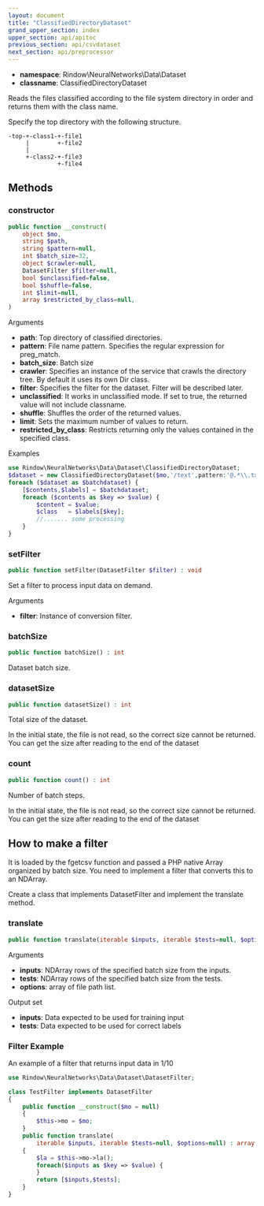 ```yaml
---
layout: document
title: "ClassifiedDirectoryDataset"
grand_upper_section: index
upper_section: api/apitoc
previous_section: api/csvdataset
next_section: api/preprocessor
---
```


- **namespace**: Rindow\NeuralNetworks\Data\Dataset
- **classname**: ClassifiedDirectoryDataset

Reads the files classified according to the file system directory in order and returns them with the class name.

Specify the top directory with the following structure.
```
-top-+-class1-+-file1
     |        +-file2
     |
     +-class2-+-file3
              +-file4
```

Methods
-------

### constructor
```php
public function __construct(
    object $mo,
    string $path,
    string $pattern=null,
    int $batch_size=32,
    object $crawler=null,
    DatasetFilter $filter=null,
    bool $unclassified=false,
    bool $shuffle=false,
    int $limit=null,
    array $restricted_by_class=null,
)
```

Arguments

- **path**: Top directory of classified directories.
- **pattern**: File name pattern. Specifies the regular expression for preg_match.
- **batch_size**: Batch size
- **crawler**: Specifies an instance of the service that crawls the directory tree. By default it uses its own Dir class.
- **filter**: Specifies the filter for the dataset. Filter will be described later.
- **unclassified**: It works in unclassified mode. If set to true, the returned value will not include classname.
- **shuffle**: Shuffles the order of the returned values.
- **limit**: Sets the maximum number of values to return.
- **restricted_by_class**: Restricts returning only the values contained in the specified class.

Examples

```php
use Rindow\NeuralNetworks\Data\Dataset\ClassifiedDirectoryDataset;
$dataset = new ClassifiedDirectoryDataset($mo,'/text',pattern:'@.*\\.txt@');
foreach ($dataset as $batchdataset) {
    [$contents,$labels] = $batchdataset;
    foreach ($contents as $key => $value) {
        $content = $value;
        $class   = $labels[$key];
        //....... some processing
    }
}
```


### setFilter
```php
public function setFilter(DatasetFilter $filter) : void
```
Set a filter to process input data on demand.

Arguments

- **filter**: Instance of conversion filter.


### batchSize
```php
public function batchSize() : int
```
Dataset batch size.


### datasetSize
```php
public function datasetSize() : int
```
Total size of the dataset.

In the initial state, the file is not read, so the correct size cannot be returned.
You can get the size after reading to the end of the dataset

### count
```php
public function count() : int
```
Number of batch steps.

In the initial state, the file is not read, so the correct size cannot be returned.
You can get the size after reading to the end of the dataset


How to make a filter
--------------------
It is loaded by the fgetcsv function and passed a PHP native Array organized by batch size.
You need to implement a filter that converts this to an NDArray.

Create a class that implements DatasetFilter and implement the translate method.

### translate
```php
public function translate(iterable $inputs, iterable $tests=null, $options=null) : array
```

Arguments

- **inputs**: NDArray rows of the specified batch size from the inputs.
- **tests**: NDArray rows of the specified batch size from the tests.
- **options**: array of file path list.

Output set

- **inputs**: Data expected to be used for training input
- **tests**: Data expected to be used for correct labels

### Filter Example
An example of a filter that returns input data in 1/10

```php
use Rindow\NeuralNetworks\Data\Dataset\DatasetFilter;

class TestFilter implements DatasetFilter
{
    public function __construct($mo = null)
    {
        $this->mo = $mo;
    }
    public function translate(
        iterable $inputs, iterable $tests=null, $options=null) : array
    {
        $la = $this->mo->la();
        foreach($inputs as $key => $value) {
        }
        return [$inputs,$tests];
    }
}
```
